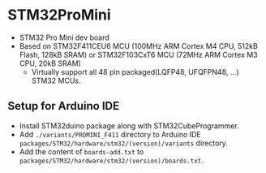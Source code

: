 # STM32ProMini
- STM32 Pro Mini dev board
- Based on STM32F411CEU6 MCU (100MHz ARM Cortex M4 CPU, 512kB Flash, 128kB SRAM) or STM32F103CxT6 MCU (72MHz ARM Cortex M3 CPU, 20kB SRAM)
  - Virtually support all 48 pin packaged(LQFP48, UFQFPN48, ...) STM32 MCUs.

## Setup for Arduino IDE
- Install STM32duino package along with STM32CubeProgrammer.
- Add ```./variants/PROMINI_F411``` directory to Arduino IDE ```packages/STM32/hardware/stm32/(version)/variants``` directory.
- Add the content of ```boards-add.txt``` to ```packages/STM32/hardware/stm32/(version)/boards.txt```.
